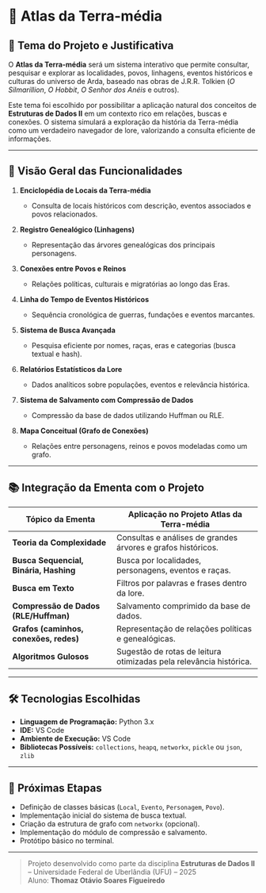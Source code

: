 # 📜 Atlas da Terra-média

## 🏰 Tema do Projeto e Justificativa

O **Atlas da Terra-média** será um sistema interativo que permite consultar, pesquisar e explorar as localidades, povos, linhagens, eventos históricos e culturas do universo de Arda, baseado nas obras de J.R.R. Tolkien (*O Silmarillion*, *O Hobbit*, *O Senhor dos Anéis* e outros).

Este tema foi escolhido por possibilitar a aplicação natural dos conceitos de **Estruturas de Dados II** em um contexto rico em relações, buscas e conexões. O sistema simulará a exploração da história da Terra-média como um verdadeiro navegador de lore, valorizando a consulta eficiente de informações.

---

## 🧩 Visão Geral das Funcionalidades

1. **Enciclopédia de Locais da Terra-média**  
   - Consulta de locais históricos com descrição, eventos associados e povos relacionados.

2. **Registro Genealógico (Linhagens)**  
   - Representação das árvores genealógicas dos principais personagens.

3. **Conexões entre Povos e Reinos**  
   - Relações políticas, culturais e migratórias ao longo das Eras.

4. **Linha do Tempo de Eventos Históricos**  
   - Sequência cronológica de guerras, fundações e eventos marcantes.

5. **Sistema de Busca Avançada**  
   - Pesquisa eficiente por nomes, raças, eras e categorias (busca textual e hash).

6. **Relatórios Estatísticos da Lore**  
   - Dados analíticos sobre populações, eventos e relevância histórica.

7. **Sistema de Salvamento com Compressão de Dados**  
   - Compressão da base de dados utilizando Huffman ou RLE.

8. **Mapa Conceitual (Grafo de Conexões)**  
   - Relações entre personagens, reinos e povos modeladas como um grafo.

---

## 📚 Integração da Ementa com o Projeto

| Tópico da Ementa                       | Aplicação no Projeto Atlas da Terra-média                                  |
|-----------------------------------------|----------------------------------------------------------------------------|
| **Teoria da Complexidade**             | Consultas e análises de grandes árvores e grafos históricos.               |
| **Busca Sequencial, Binária, Hashing** | Busca por localidades, personagens, eventos e raças.                      |
| **Busca em Texto**                     | Filtros por palavras e frases dentro da lore.                              |
| **Compressão de Dados (RLE/Huffman)**  | Salvamento comprimido da base de dados.                                    |
| **Grafos (caminhos, conexões, redes)** | Representação de relações políticas e genealógicas.                        |
| **Algoritmos Gulosos**                 | Sugestão de rotas de leitura otimizadas pela relevância histórica.         |

---

## 🛠️ Tecnologias Escolhidas

- **Linguagem de Programação:** Python 3.x  
- **IDE:** VS Code
- **Ambiente de Execução:** VS Code 
- **Bibliotecas Possíveis:** `collections`, `heapq`, `networkx`, `pickle` ou `json`, `zlib`

---

## 📅 Próximas Etapas

- Definição de classes básicas (`Local`, `Evento`, `Personagem`, `Povo`).
- Implementação inicial do sistema de busca textual.
- Criação da estrutura de grafo com `networkx` (opcional).
- Implementação do módulo de compressão e salvamento.
- Protótipo básico no terminal.

---

> Projeto desenvolvido como parte da disciplina **Estruturas de Dados II** – Universidade Federal de Uberlândia (UFU) – 2025  
> Aluno: **Thomaz Otávio Soares Figueiredo**
